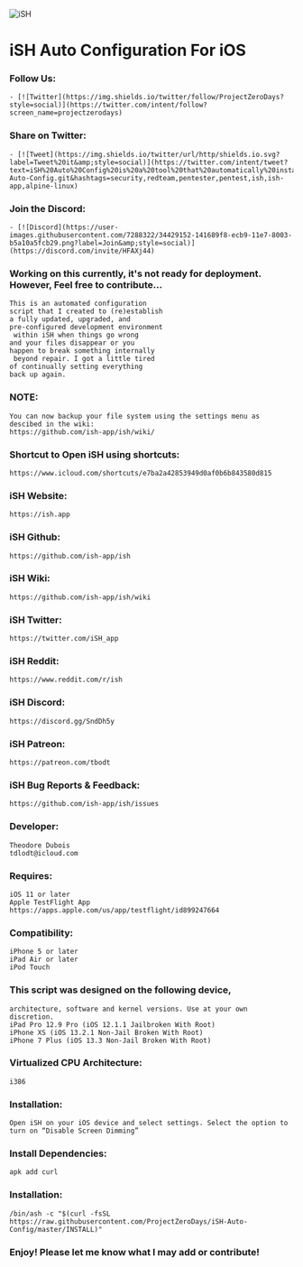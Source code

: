 ![iSH](https://ish.app/assets/icon.png "iSH")

# iSH Auto Configuration For iOS

### Follow Us:
    - [![Twitter](https://img.shields.io/twitter/follow/ProjectZeroDays?style=social)](https://twitter.com/intent/follow?screen_name=projectzerodays)

### Share on Twitter:
    - [![Tweet](https://img.shields.io/twitter/url/http/shields.io.svg?label=Tweet%20it&amp;style=social)](https://twitter.com/intent/tweet?text=iSH%20Auto%20Config%20is%20a%20tool%20that%20automatically%20installs%20a%20variety%20of%20packages%20and%20package%20managers%20for%20development%20and%20pentesting%20@projectzerodays%20https://github.com/projectzerodays/iSH-Auto-Config.git&hashtags=security,redteam,pentester,pentest,ish,ish-app,alpine-linux)

### Join the Discord:
    - [![Discord](https://user-images.githubusercontent.com/7288322/34429152-141689f8-ecb9-11e7-8003-b5a10a5fcb29.png?label=Join&amp;style=social)](https://discord.com/invite/HFAXj44)

### Working on this currently, it's not ready for deployment. However, Feel free to contribute...

    This is an automated configuration 
    script that I created to (re)establish 
    a fully updated, upgraded, and 
    pre-configured development environment
     within iSH when things go wrong 
    and your files disappear or you 
    happen to break something internally
     beyond repair. I got a little tired 
    of continually setting everything 
    back up again. 

### NOTE: 
    You can now backup your file system using the settings menu as descibed in the wiki: 
    https://github.com/ish-app/ish/wiki/

### Shortcut to Open iSH using shortcuts:
    https://www.icloud.com/shortcuts/e7ba2a42853949d0af0b6b843580d815

### iSH Website:
    https://ish.app

### iSH Github:
    https://github.com/ish-app/ish

### iSH Wiki:
    https://github.com/ish-app/ish/wiki

### iSH Twitter:
    https://twitter.com/iSH_app

### iSH Reddit:
    https://www.reddit.com/r/ish

### iSH Discord:
    https://discord.gg/SndDh5y

### iSH Patreon:
    https://patreon.com/tbodt

### iSH Bug Reports & Feedback:
    https://github.com/ish-app/ish/issues 

### Developer:
    Theodore Dubois
    tdlodt@icloud.com

### Requires:
    iOS 11 or later
    Apple TestFlight App
    https://apps.apple.com/us/app/testflight/id899247664

### Compatibility:
    iPhone 5 or later
    iPad Air or later
    iPod Touch

### This script was designed on the following device, 
    architecture, software and kernel versions. Use at your own discretion.
    iPad Pro 12.9 Pro (iOS 12.1.1 Jailbroken With Root)
    iPhone XS (iOS 13.2.1 Non-Jail Broken With Root)
    iPhone 7 Plus (iOS 13.3 Non-Jail Broken With Root)
    
### Virtualized CPU Architecture:
    i386

### Installation: 
    Open iSH on your iOS device and select settings. Select the option to turn on “Disable Screen Dimming”
 
### Install Dependencies:
    apk add curl 

### Installation:
    /bin/ash -c "$(curl -fsSL https://raw.githubusercontent.com/ProjectZeroDays/iSH-Auto-Config/master/INSTALL)"

### Enjoy! Please let me know what I may add or contribute!
